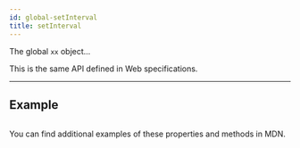 ```yaml
---
id: global-setInterval
title: setInterval
---
```


The global `xx` object...

This is the same API defined in Web specifications.

---

## Example

```ts

```

You can find additional examples of these properties and methods in MDN.
